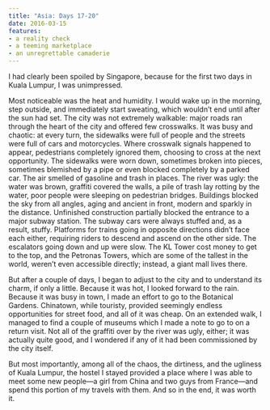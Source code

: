 ```yaml
---
title: "Asia: Days 17-20"
date: 2016-03-15
features:
- a reality check
- a teeming marketplace
- an unregrettable camaderie
---
```


I had clearly been spoiled by Singapore, because for the first two days in Kuala
Lumpur, I was unimpressed.

Most noticeable was the heat and humidity. I would wake up in the morning, step
outside, and immediately start sweating, which wouldn’t end until after the sun
had set. The city was not extremely walkable: major roads ran through the heart
of the city and offered few crosswalks. It was busy and chaotic: at every turn,
the sidewalks were full of people and the streets were full of cars and
motorcycles. Where crosswalk signals happened to appear, pedestrians completely
ignored them, choosing to cross at the next opportunity. The sidewalks were worn
down, sometimes broken into pieces, sometimes blemished by a pipe or even
blocked completely by a parked car. The air smelled of gasoline and trash in
places. The river was ugly: the water was brown, graffiti covered the walls, a
pile of trash lay rotting by the water, poor people were sleeping on pedestrian
bridges. Buildings blocked the sky from all angles, aging and ancient in front,
modern and sparkly in the distance. Unfinished construction partially blocked
the entrance to a major subway station. The subway cars were always stuffed and,
as a result, stuffy. Platforms for trains going in opposite directions didn’t
face each either, requiring riders to descend and ascend on the other side. The
escalators going down and up were slow. The KL Tower cost money to get to the
top, and the Petronas Towers, which are some of the tallest in the world,
weren’t even accessible directly; instead, a giant mall lives there.

But after a couple of days, I began to adjust to the city and to understand its
charm, if only a little. Because it was hot, I looked forward to the rain.
Because it was busy in town, I made an effort to go to the Botanical Gardens.
Chinatown, while touristy, provided seemingly endless opportunities for street
food, and all of it was cheap. On an extended walk, I managed to find a couple
of museums which I made a note to go to on a return visit. Not all of the
graffiti over by the river was ugly, either; it was actually quite good, and I
wondered if any of it had been commissioned by the city itself.

But most importantly, among all of the chaos, the dirtiness, and the ugliness of
Kuala Lumpur, the hostel I stayed provided a place where I was able to meet some
new people—a girl from China and two guys from France—and spend this portion of
my travels with them. And so in the end, it was worth it.
